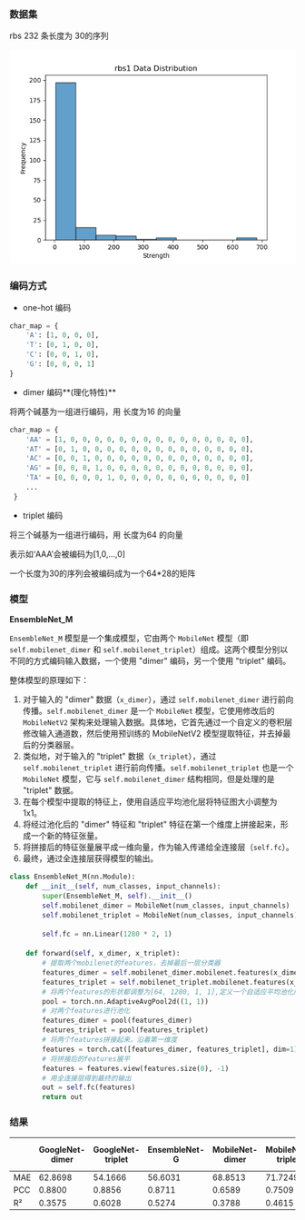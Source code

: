 ### 数据集

rbs 232 条长度为 30的序列

<img src="./pic/README2/rbs1-histogram.png" alt="rbs1-histogram" style="zoom:100%;" />

### 编码方式

- one-hot 编码

```python
char_map = {
    'A': [1, 0, 0, 0],
    'T': [0, 1, 0, 0],
    'C': [0, 0, 1, 0],
    'G': [0, 0, 0, 1]
}
```

- dimer 编码**(理化特性)**

将两个碱基为一组进行编码，用 长度为16 的向量

```py
char_map = {
	'AA' = [1, 0, 0, 0, 0, 0, 0, 0, 0, 0, 0, 0, 0, 0, 0, 0],
    'AT' = [0, 1, 0, 0, 0, 0, 0, 0, 0, 0, 0, 0, 0, 0, 0, 0],
    'AC' = [0, 0, 1, 0, 0, 0, 0, 0, 0, 0, 0, 0, 0, 0, 0, 0],
   	'AG' = [0, 0, 0, 1, 0, 0, 0, 0, 0, 0, 0, 0, 0, 0, 0, 0],
    'TA' = [0, 0, 0, 0, 1, 0, 0, 0, 0, 0, 0, 0, 0, 0, 0, 0]
	...
 }
```

- triplet 编码

将三个碱基为一组进行编码，用 长度为64 的向量

表示如‘AAA’会被编码为[1,0,...,0]

一个长度为30的序列会被编码成为一个64*28的矩阵

### 模型

**EnsembleNet_M**

`EnsembleNet_M` 模型是一个集成模型，它由两个 `MobileNet` 模型（即 `self.mobilenet_dimer` 和 `self.mobilenet_triplet`）组成。这两个模型分别以不同的方式编码输入数据，一个使用 "dimer" 编码，另一个使用 "triplet" 编码。

整体模型的原理如下：

1. 对于输入的 "dimer" 数据（`x_dimer`），通过 `self.mobilenet_dimer` 进行前向传播。`self.mobilenet_dimer` 是一个 `MobileNet` 模型，它使用修改后的 `MobileNetV2` 架构来处理输入数据。具体地，它首先通过一个自定义的卷积层修改输入通道数，然后使用预训练的 MobileNetV2 模型提取特征，并去掉最后的分类器层。
2. 类似地，对于输入的 "triplet" 数据（`x_triplet`），通过 `self.mobilenet_triplet` 进行前向传播。`self.mobilenet_triplet` 也是一个 `MobileNet` 模型，它与 `self.mobilenet_dimer` 结构相同，但是处理的是 "triplet" 数据。
3. 在每个模型中提取的特征上，使用自适应平均池化层将特征图大小调整为 1x1。
4. 将经过池化后的 "dimer" 特征和 "triplet" 特征在第一个维度上拼接起来，形成一个新的特征张量。
5. 将拼接后的特征张量展平成一维向量，作为输入传递给全连接层（`self.fc`）。
6. 最终，通过全连接层获得模型的输出。

```py
class EnsembleNet_M(nn.Module):
    def __init__(self, num_classes, input_channels):
        super(EnsembleNet_M, self).__init__()
        self.mobilenet_dimer = MobileNet(num_classes, input_channels)
        self.mobilenet_triplet = MobileNet(num_classes, input_channels)

        self.fc = nn.Linear(1280 * 2, 1)

    def forward(self, x_dimer, x_triplet):
        # 提取两个mobilenet的features，去掉最后一层分类器
        features_dimer = self.mobilenet_dimer.mobilenet.features(x_dimer)
        features_triplet = self.mobilenet_triplet.mobilenet.features(x_triplet)
        # 将两个features的形状都调整为[64, 1280, 1, 1],定义一个自适应平均池化层，输出大小为1x1
        pool = torch.nn.AdaptiveAvgPool2d((1, 1))
        # 对两个features进行池化
        features_dimer = pool(features_dimer)
        features_triplet = pool(features_triplet)
        # 将两个features拼接起来，沿着第一维度
        features = torch.cat([features_dimer, features_triplet], dim=1)
        # 将拼接后的features展平
        features = features.view(features.size(0), -1)
        # 用全连接层得到最终的输出
        out = self.fc(features)
        return out
```

### 结果

|      | GoogleNet-dimer | GoogleNet-triplet | EnsembleNet-G | MobileNet-dimer | MobileNet-triplet | Model: EnsembleNet-M |
| ---- | --------------- | ----------------- | ------------- | --------------- | ----------------- | -------------------- |
| MAE  | 62.8698         | 54.1666           | 56.6031       | 68.8513         | 71.7249           | 65.5578              |
| PCC  | 0.8800          | 0.8856            | 0.8711        | 0.6589          | 0.7509            | 0.7724               |
| R²   | 0.3575          | 0.6028            | 0.5274        | 0.3788          | 0.4615            | 0.3894               |


